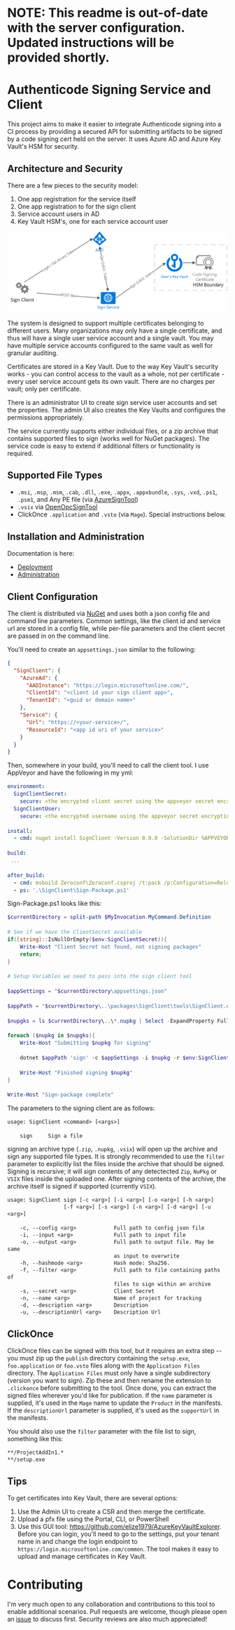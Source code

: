 # NOTE: This readme is out-of-date with the server configuration. Updated instructions will be provided shortly. 

# Authenticode Signing Service and Client

This project aims to make it easier to integrate Authenticode signing into a CI process by providing a secured API
for submitting artifacts to be signed by a code signing cert held on the server. It uses Azure AD and Azure Key Vault's HSM for security.

## Architecture and Security

There are a few pieces to the security model:

1. One app registration for the service itself
2. One app registration to for the sign client
3. Service account users in AD
4. Key Vault HSM's, one for each service account user

![Architecture Diagram](docs/images/SigningServiceArchitecture.png?raw=true)

The system is designed to support multiple certificates belonging to different users. Many organizations may only have a single certificate, and thus will have a single user service account and a single vault. You may have multiple service accounts configured to the same vault as well for granular auditing.

Certificates are stored in a Key Vault. Due to the way Key Vault's security works - you can control access to the vault as a whole, not per certificate - every user service account gets its own vault. There are no charges per vault; only per certificate.

There is an administrator UI to create sign service user accounts and set the properties. The admin UI also creates the Key Vaults and configures the permissions appropriately. 

The service currently supports either individual files, or a zip archive that contains supported files to sign (works well for NuGet packages). The service code is easy to extend if additional filters or functionality is required.

## Supported File Types

- `.msi`, `.msp`, `.msm`, `.cab`, `.dll`, `.exe`, `.appx`, `.appxbundle`, `.sys`, `.vxd`, `.ps1`, `.psm1`, and Any PE file (via [AzureSignTool](https://github.com/vcsjones/AzureSignTool))
- `.vsix` via [OpenOpcSignTool](https://github.com/vcsjones/OpenOpcSignTool)
- ClickOnce `.application` and `.vsto` (via `Mage`). Special instructions below.

## Installation and Administration

Documentation is here:

- [Deployment](docs/Deployment.md)
- [Administration](docs/Administration.md)

## Client Configuration

The client is distributed via [NuGet](https://www.nuget.org/packages/SignClient) and uses both a json config file and command line parameters. Common settings, like the client id and service url are stored in a config file, while per-file parameters and the client secret are passed in on the command line.

You'll need to create an `appsettings.json` similar to the following:

```json
{
  "SignClient": {
    "AzureAd": {
      "AADInstance": "https://login.microsoftonline.com/",
      "ClientId": "<client id your sign client app>",
      "TenantId": "<guid or domain name>"
    },
    "Service": {
      "Url": "https://<your-service>/",
      "ResourceId": "<app id uri of your service>"
    }
  }
}
```

Then, somewhere in your build, you'll need to call the client tool. I use AppVeyor and have the following in my yml:

```yml
environment:
  SignClientSecret:
    secure: <the encrypted client secret using the appveyor secret encryption tool>
  SignClientUser:
    secure: <the encrypted username using the appveyor secret encryption tool>

install: 
  - cmd: nuget install SignClient -Version 0.9.0 -SolutionDir %APPVEYOR_BUILD_FOLDER% -Verbosity quiet -ExcludeVersion

build: 
 ...

after_build:
  - cmd: msbuild Zeroconf\Zeroconf.csproj /t:pack /p:Configuration=Release /p:PackageOutputPath=%APPVEYOR_BUILD_FOLDER%
  - ps: '.\SignClient\Sign-Package.ps1'

```

Sign-Package.ps1 looks like this:

```powershell
$currentDirectory = split-path $MyInvocation.MyCommand.Definition

# See if we have the ClientSecret available
if([string]::IsNullOrEmpty($env:SignClientSecret)){
	Write-Host "Client Secret not found, not signing packages"
	return;
}

# Setup Variables we need to pass into the sign client tool

$appSettings = "$currentDirectory\appsettings.json"

$appPath = "$currentDirectory\..\packages\SignClient\tools\SignClient.dll"

$nupgks = ls $currentDirectory\..\*.nupkg | Select -ExpandProperty FullName

foreach ($nupkg in $nupgks){
	Write-Host "Submitting $nupkg for signing"

	dotnet $appPath 'sign' -c $appSettings -i $nupkg -r $env:SignClientUser -s $env:SignClientSecret -n 'Zeroconf' -d 'Zeroconf' -u 'https://github.com/onovotny/zeroconf'

	Write-Host "Finished signing $nupkg"
}

Write-Host "Sign-package complete"
```

The parameters to the signing client are as follows:

```
usage: SignClient <command> [<args>]

    sign     Sign a file
```

signing an archive type (`.zip`, `.nupkg`, `.vsix`) will open up the archive and sign any 
supported file types. It is strongly recommended to use the `filter` parameter to explicitly 
list the files inside the archive that should be signed. Signing is recursive; it will sign 
contents of any detectected `Zip`, `NuPkg` or `VSIX` files inside the uploaded one. 
After signing contents of the archive, the archive itself is signed if supported 
(currently `VSIX`).

```
usage: SignClient sign [-c <arg>] [-i <arg>] [-o <arg>] [-h <arg>]
                  [-f <arg>] [-s <arg>] [-n <arg>] [-d <arg>] [-u <arg>]

    -c, --config <arg>            Full path to config json file
    -i, --input <arg>             Full path to input file
    -o, --output <arg>            Full path to output file. May be same
                                  as input to overwrite
    -h, --hashmode <arg>          Hash mode: Sha256.
    -f, --filter <arg>            Full path to file containing paths of
                                  files to sign within an archive
    -s, --secret <arg>            Client Secret
    -n, --name <arg>              Name of project for tracking
    -d, --description <arg>       Description
    -u, --descriptionUrl <arg>    Description Url
```

## ClickOnce
ClickOnce files can be signed with this tool, but it requires an extra step -- you must zip up the `publish`
directory containing the `setup.exe`, `foo.application` or `foo.vsto` files along with the `Application Files` directory.
The `Application Files` must only have a single subdirectory (version you want to sign). Zip these and then rename the
extension to `.clickonce` before submitting to the tool. Once done, you can extract the signed files wherever you'd like
for publication. If the `name` parameter is supplied, it's used in the `Mage` name to update the `Product` in the manifests.
If the `descriptionUrl` parameter is supplied, it's used as the `supportUrl` in the manifests.

You should also use the `filter` parameter with the file list to sign, something like this:
```
**/ProjectAddIn1.*
**/setup.exe
```

## Tips

To get certificates into Key Vault, there are several options:

1. Use the Admin UI to create a CSR and then merge the certificate. 
2. Upload a pfx file using the Portal, CLI, or PowerShell
3. Use this GUI tool: https://github.com/elize1979/AzureKeyVaultExplorer. Before you can login, you'll need to go to the settings, put your tenant name in and change the login endpoint to `https://login.microsoftonline.com/common`. The tool makes it easy to upload and manage certificates in Key Vault.

# Contributing

I'm very much open to any collaboration and contributions to this tool to enable additional scenarios. Pull requests are welcome, though please open an [issue](https://github.com/onovotny/SignService/issues) to discuss first. Security reviews are also much appreciated! 
